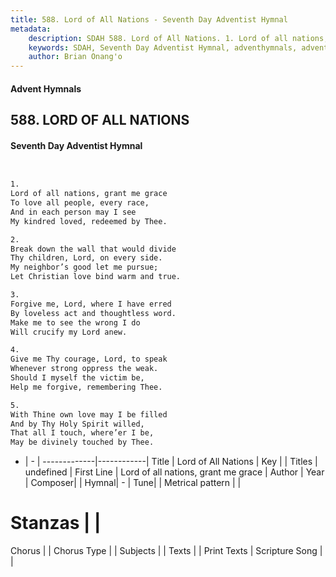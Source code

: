 ```yaml
---
title: 588. Lord of All Nations - Seventh Day Adventist Hymnal
metadata:
    description: SDAH 588. Lord of All Nations. 1. Lord of all nations, grant me grace To love all people, every race, And in each person may I see My kindred loved, redeemed by Thee.
    keywords: SDAH, Seventh Day Adventist Hymnal, adventhymnals, advent hymnals, Lord of All Nations, Lord of all nations, grant me grace 
    author: Brian Onang'o
---
```


#### Advent Hymnals
## 588. LORD OF ALL NATIONS
#### Seventh Day Adventist Hymnal

```txt


1.
Lord of all nations, grant me grace
To love all people, every race,
And in each person may I see
My kindred loved, redeemed by Thee.

2.
Break down the wall that would divide
Thy children, Lord, on every side.
My neighbor’s good let me pursue;
Let Christian love bind warm and true.

3.
Forgive me, Lord, where I have erred
By loveless act and thoughtless word.
Make me to see the wrong I do
Will crucify my Lord anew.

4.
Give me Thy courage, Lord, to speak
Whenever strong oppress the weak.
Should I myself the victim be,
Help me forgive, remembering Thee.

5.
With Thine own love may I be filled
And by Thy Holy Spirit willed,
That all I touch, where’er I be,
May be divinely touched by Thee.


```

- |   -  |
-------------|------------|
Title | Lord of All Nations |
Key |  |
Titles | undefined |
First Line | Lord of all nations, grant me grace |
Author | 
Year | 
Composer|  |
Hymnal|  - |
Tune|  |
Metrical pattern | |
# Stanzas |  |
Chorus |  |
Chorus Type |  |
Subjects |  |
Texts |  |
Print Texts | 
Scripture Song |  |
  
